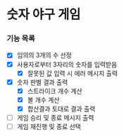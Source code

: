 # 숫자 야구 게임

### 기능 목록

- [x] 임의의 3개의 수 선정
- [x]  사용자로부터 3자리의 숫자를 입력받음
    - [x]  잘못된 값 입력 시 에러 메시지 출력
- [x]  숫자 판별 결과 출력
    - [x]  스트라이크 개수 계산
    - [x]  볼 개수 계산
    - [x]  합산결과 토대로 결과 출력
- [ ]  게임 승리 및 종료 메시지 출력
- [ ]  게임 재진행 및 종료 선택